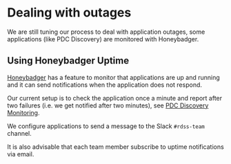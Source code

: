 # Dealing with outages

We are still tuning our process to deal with application outages, some applications (like PDC Discovery) are monitored with Honeybadger.


## Using Honeybadger Uptime
[Honeybadger](https://app.honeybadger.io/) has a feature to monitor that applications are up and running and it can send notifications when the application does not respond.

Our current setup is to check the application once a minute and report after two failures (i.e. we get notified after two minutes), see [PDC Discovery Monitoring](https://github.com/pulibrary/pdc_discovery#monitoring).

We configure applications to send a message to the Slack `#rdss-team` channel.

It is also advisable that each team member subscribe to uptime notifications via email.
